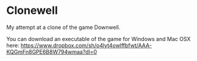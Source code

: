 # Clonewell
My attempt at a clone of the game Downwell.

You can download an executable of the game for Windows and Mac OSX here:
https://www.dropbox.com/sh/o4lyt4owlffbfwt/AAA-KQGmFn8GPE6B8W794wmaa?dl=0
